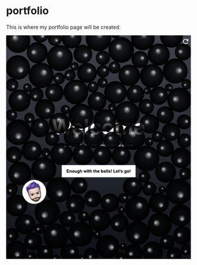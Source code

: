 # portfolio

This is where my portfolio page will be created.

![alt text](assets/images/image.png)
